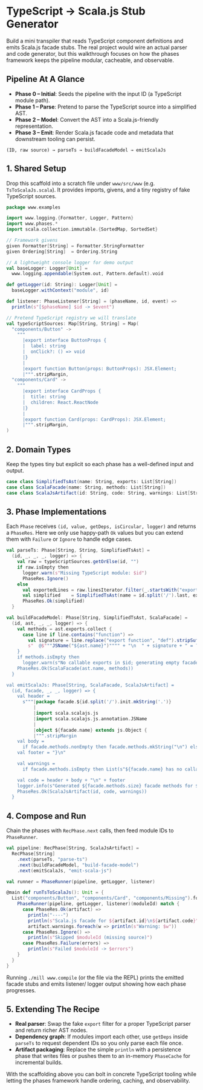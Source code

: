 # TypeScript → Scala.js Stub Generator

Build a mini transpiler that reads TypeScript component definitions and emits Scala.js facade stubs. The real project would wire an actual parser and code generator, but this walkthrough focuses on how the phases framework keeps the pipeline modular, cacheable, and observable.

## Pipeline At A Glance

- **Phase 0 – Initial**: Seeds the pipeline with the input ID (a TypeScript module path).
- **Phase 1 – Parse**: Pretend to parse the TypeScript source into a simplified AST.
- **Phase 2 – Model**: Convert the AST into a Scala.js-friendly representation.
- **Phase 3 – Emit**: Render Scala.js facade code and metadata that downstream tooling can persist.

```
(ID, raw source) → parseTs → buildFacadeModel → emitScalaJs
```

## 1. Shared Setup

Drop this scaffold into a scratch file under `www/src/www` (e.g. `TsToScalaJs.scala`). It provides imports, givens, and a tiny registry of fake TypeScript sources.

```scala
package www.examples

import www.logging.{Formatter, Logger, Pattern}
import www.phases.*
import scala.collection.immutable.{SortedMap, SortedSet}

// Framework givens
given Formatter[String] = Formatter.StringFormatter
given Ordering[String]  = Ordering.String

// A lightweight console logger for demo output
val baseLogger: Logger[Unit] =
  www.logging.appendable(System.out, Pattern.default).void

def getLogger(id: String): Logger[Unit] =
  baseLogger.withContext("module", id)

def listener: PhaseListener[String] = (phaseName, id, event) =>
  println(s"[$phaseName] $id -> $event")

// Pretend TypeScript registry we will translate
val typeScriptSources: Map[String, String] = Map(
  "components/Button" ->
    """
      |export interface ButtonProps {
      |  label: string
      |  onClick?: () => void
      |}
      |
      |export function Button(props: ButtonProps): JSX.Element;
      |""".stripMargin,
  "components/Card" ->
    """
      |export interface CardProps {
      |  title: string
      |  children: React.ReactNode
      |}
      |
      |export function Card(props: CardProps): JSX.Element;
      |""".stripMargin,
)
```

## 2. Domain Types

Keep the types tiny but explicit so each phase has a well-defined input and output.

```scala
case class SimplifiedTsAst(name: String, exports: List[String])
case class ScalaFacade(name: String, methods: List[String])
case class ScalaJsArtifact(id: String, code: String, warnings: List[String])
```

## 3. Phase Implementations

Each `Phase` receives `(id, value, getDeps, isCircular, logger)` and returns a `PhaseRes`. Here we only use happy-path `Ok` values but you can extend them with `Failure` or `Ignore` to handle edge cases.

```scala
val parseTs: Phase[String, String, SimplifiedTsAst] =
  (id, _, _, _, logger) => {
    val raw = typeScriptSources.getOrElse(id, "")
    if raw.isEmpty then
      logger.warn(s"Missing TypeScript module: $id")
      PhaseRes.Ignore()
    else
      val exportedLines = raw.linesIterator.filter(_.startsWith("export")).toList
      val simplified    = SimplifiedTsAst(name = id.split('/').last, exports = exportedLines)
      PhaseRes.Ok(simplified)
  }

val buildFacadeModel: Phase[String, SimplifiedTsAst, ScalaFacade] =
  (id, ast, _, _, logger) => {
    val methods = ast.exports.collect {
      case line if line.contains("function") =>
        val signature = line.replace("export function", "def").stripSuffix(";")
        s"  @$"""JSName("${ast.name}")"""" + "\n  " + signature + " = ???"
    }
    if methods.isEmpty then
      logger.warn(s"No callable exports in $id; generating empty facade")
    PhaseRes.Ok(ScalaFacade(ast.name, methods))
  }

val emitScalaJs: Phase[String, ScalaFacade, ScalaJsArtifact] =
  (id, facade, _, _, logger) => {
    val header =
      s"""|package facade.${id.split('/').init.mkString('.')}
          |
          |import scala.scalajs.js
          |import scala.scalajs.js.annotation.JSName
          |
          |object ${facade.name} extends js.Object {
          |""".stripMargin
    val body =
      if facade.methods.nonEmpty then facade.methods.mkString("\n") else "  // TODO: add methods"
    val footer = "}\n"

    val warnings =
      if facade.methods.isEmpty then List(s"${facade.name} has no callable exports") else Nil

    val code = header + body + "\n" + footer
    logger.info(s"Generated ${facade.methods.size} facade methods for ${facade.name}")
    PhaseRes.Ok(ScalaJsArtifact(id, code, warnings))
  }
```

## 4. Compose and Run

Chain the phases with `RecPhase.next` calls, then feed module IDs to `PhaseRunner`.

```scala
val pipeline: RecPhase[String, ScalaJsArtifact] =
  RecPhase[String]
    .next(parseTs, "parse-ts")
    .next(buildFacadeModel, "build-facade-model")
    .next(emitScalaJs, "emit-scala-js")

val runner = PhaseRunner(pipeline, getLogger, listener)

@main def runTsToScalaJs(): Unit = {
  List("components/Button", "components/Card", "components/Missing").foreach { moduleId =>
    PhaseRunner(pipeline, getLogger, listener)(moduleId) match {
      case PhaseRes.Ok(artifact) =>
        println("----")
        println(s"Scala.js facade for ${artifact.id}\n${artifact.code}")
        artifact.warnings.foreach(w => println(s"Warning: $w"))
      case PhaseRes.Ignore() =>
        println(s"Skipped $moduleId (missing source)")
      case PhaseRes.Failure(errors) =>
        println(s"Failed $moduleId -> $errors")
    }
  }
}
```

Running `./mill www.compile` (or the file via the REPL) prints the emitted facade stubs and emits listener/ logger output showing how each phase progresses.

## 5. Extending The Recipe

- **Real parser**: Swap the fake `export` filter for a proper TypeScript parser and return richer AST nodes.
- **Dependency graph**: If modules import each other, use `getDeps` inside `parseTs` to request dependent IDs so you only parse each file once.
- **Artifact packaging**: Replace the simple `println` with a persistence phase that writes files or pushes them to an in-memory `PhaseCache` for incremental builds.

With the scaffolding above you can bolt in concrete TypeScript tooling while letting the phases framework handle ordering, caching, and observability.
